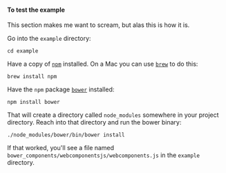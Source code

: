 

#### To test the example

This section makes me want to scream, but alas this is how it is.

Go into the `example` directory:

```
cd example
```

Have a copy of [`npm`](https://www.npmjs.com/) installed. On a Mac you can use [`brew`](http://brew.sh/) to do this:

```
brew install npm
```

Have the `npm` package [`bower`](http://bower.io/) installed:

```
npm install bower
```

That will create a directory called `node_modules` somewhere in your project directory. Reach into that directory and run the bower binary:

```
./node_modules/bower/bin/bower install
```

If that worked, you'll see a file named `bower_components/webcomponentsjs/webcomponents.js` in the `example` directory.
